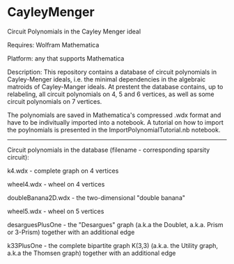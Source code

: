 # CayleyMenger
Circuit Polynomials in the Cayley Menger ideal

Requires: Wolfram Mathematica

Platform: any that supports Mathematica

Description: This repository contains a database of circuit polynomials in Cayley-Menger ideals, i.e. the minimal dependencies in the algebraic matroids of Cayley-Manger ideals. At prestent the database contains, up to relabeling, all circuit polynomials on 4, 5 and 6 vertices, as well as some circuit polynomials on 7 vertices.

The polynomials are saved in Mathematica's compressed .wdx format and have to be indivitually imported into a notebook.
A tutorial on how to import the poylnomials is presented in the ImportPolynomialTutorial.nb notebook.

---

Circuit polynomials in the database (filename - corresponding sparsity circuit):

k4.wdx - complete graph on 4 vertices

wheel4.wdx - wheel on 4 vertices
  
doubleBanana2D.wdx - the two-dimensional "double banana"

wheel5.wdx - wheel on 5 vertices

desarguesPlusOne - the "Desargues" graph (a.k.a the Doublet, a.k.a. Prism or 3-Prism) together with an additional edge

k33PlusOne - the complete bipartite graph K(3,3) (a.k.a. the Utility graph, a.k.a the Thomsen graph) together with an additional edge

